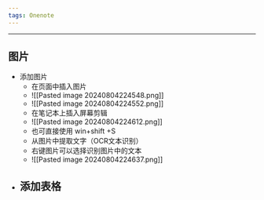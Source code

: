 ```yaml
---
tags: Onenote
---
```


---

## 图片

 - 添加图片
	 - 在页面中插入图片
	 - ![[Pasted image 20240804224548.png]]
	 - ![[Pasted image 20240804224552.png]]
	 - 在笔记本上插入屏幕剪辑
	 - ![[Pasted image 20240804224612.png]]
	 - 也可直接使用 win+shift +S
	 - 从图片中提取文字（OCR文本识别）
	 - 右键图片可以选择识别图片中的文本
	 - ![[Pasted image 20240804224637.png]]
 - 添加表格
	 - 